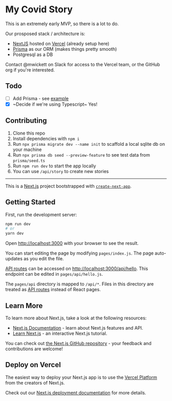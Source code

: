 # My Covid Story

This is an extremely early MVP, so there is a lot to do.

Our prosposed stack / architecture is:

- [NextJS](https://next.js.org/) hosted on [Vercel](https://vercel.com) (already setup here)
- [Prisma](https://prisma.io) as our ORM (makes things pretty smooth)
- Postgresql as a DB

Contact @mwickett on Slack for access to the Vercel team, or the GitHub org if you're interested.

## Todo

- [ ] Add Prisma - see [example](https://github.com/prisma/prisma-examples/tree/latest/typescript/rest-nextjs-api-routes)
- [x] ~Decide if we're using Typescript~ Yes!

## Contributing

1. Clone this repo
2. Install dependencies with `npm i`
3. Run `npx prisma migrate dev --name init` to scaffold a local sqlite db on your machine
4. Run `npx prisma db seed --preview-feature` to see test data from `prisma/seed.ts`
5. Run `npm run dev` to start the app locally
6. You can use `/api/story` to create new stories

---

This is a [Next.js](https://nextjs.org/) project bootstrapped with [`create-next-app`](https://github.com/vercel/next.js/tree/canary/packages/create-next-app).

## Getting Started

First, run the development server:

```bash
npm run dev
# or
yarn dev
```

Open [http://localhost:3000](http://localhost:3000) with your browser to see the result.

You can start editing the page by modifying `pages/index.js`. The page auto-updates as you edit the file.

[API routes](https://nextjs.org/docs/api-routes/introduction) can be accessed on [http://localhost:3000/api/hello](http://localhost:3000/api/hello). This endpoint can be edited in `pages/api/hello.js`.

The `pages/api` directory is mapped to `/api/*`. Files in this directory are treated as [API routes](https://nextjs.org/docs/api-routes/introduction) instead of React pages.

## Learn More

To learn more about Next.js, take a look at the following resources:

- [Next.js Documentation](https://nextjs.org/docs) - learn about Next.js features and API.
- [Learn Next.js](https://nextjs.org/learn) - an interactive Next.js tutorial.

You can check out [the Next.js GitHub repository](https://github.com/vercel/next.js/) - your feedback and contributions are welcome!

## Deploy on Vercel

The easiest way to deploy your Next.js app is to use the [Vercel Platform](https://vercel.com/new?utm_medium=default-template&filter=next.js&utm_source=create-next-app&utm_campaign=create-next-app-readme) from the creators of Next.js.

Check out our [Next.js deployment documentation](https://nextjs.org/docs/deployment) for more details.
